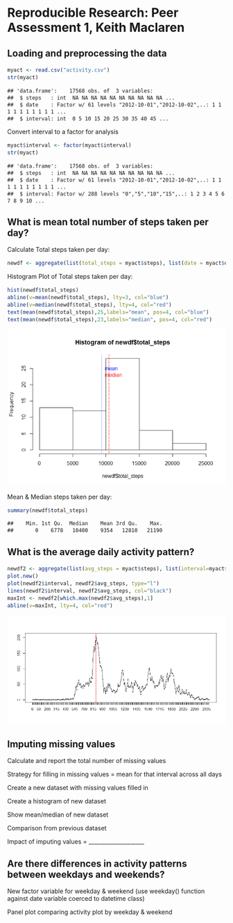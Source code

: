 # Reproducible Research: Peer Assessment 1, Keith Maclaren


## Loading and preprocessing the data

```r
myact <- read.csv("activity.csv")
str(myact)
```

```
## 'data.frame':	17568 obs. of  3 variables:
##  $ steps   : int  NA NA NA NA NA NA NA NA NA NA ...
##  $ date    : Factor w/ 61 levels "2012-10-01","2012-10-02",..: 1 1 1 1 1 1 1 1 1 1 ...
##  $ interval: int  0 5 10 15 20 25 30 35 40 45 ...
```
Convert interval to a factor for analysis

```r
myact$interval <- factor(myact$interval)
str(myact)
```

```
## 'data.frame':	17568 obs. of  3 variables:
##  $ steps   : int  NA NA NA NA NA NA NA NA NA NA ...
##  $ date    : Factor w/ 61 levels "2012-10-01","2012-10-02",..: 1 1 1 1 1 1 1 1 1 1 ...
##  $ interval: Factor w/ 288 levels "0","5","10","15",..: 1 2 3 4 5 6 7 8 9 10 ...
```
## What is mean total number of steps taken per day?
Calculate Total steps taken per day:

```r
newdf <- aggregate(list(total_steps = myact$steps), list(date = myact$date), sum, na.rm=TRUE)
```
Histogram Plot of Total steps taken per day:

```r
hist(newdf$total_steps)
abline(v=mean(newdf$total_steps), lty=3, col="blue")                   # draw a blue line thru the mean  
abline(v=median(newdf$total_steps), lty=4, col="red")                  # draw a red line thru the median  
text(mean(newdf$total_steps),25,labels="mean", pos=4, col="blue")       
text(mean(newdf$total_steps),23,labels="median", pos=4, col="red")  
```

![](PA1_template_files/figure-html/unnamed-chunk-4-1.png) 

Mean & Median steps taken per day:

```r
summary(newdf$total_steps)
```

```
##    Min. 1st Qu.  Median    Mean 3rd Qu.    Max. 
##       0    6778   10400    9354   12810   21190
```


## What is the average daily activity pattern?

```r
newdf2 <- aggregate(list(avg_steps = myact$steps), list(interval=myact$interval), mean, na.rm=TRUE)
plot.new()
plot(newdf2$interval, newdf2$avg_steps, type="l")
lines(newdf2$interval, newdf2$avg_steps, col="black")
maxInt <- newdf2[which.max(newdf2$avg_steps),1]
abline(v=maxInt, lty=4, col="red")
```

![](PA1_template_files/figure-html/unnamed-chunk-6-1.png) 

## Imputing missing values
Calculate and report the total number of missing values

Strategy for filling in missing values = mean for that interval across all days

Create a new dataset with missing values filled in

Create a histogram of new dataset

Show mean/median of new dataset

Comparison from previous dataset

Impact of imputing values = ____________________


## Are there differences in activity patterns between weekdays and weekends?

New factor variable for weekday & weekend (use weekday() function against date variable coerced to datetime class)

Panel plot comparing activity plot by weekday & weekend
